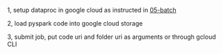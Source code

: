 1, setup dataproc in google cloud as instructed in [05-batch](https://github.com/DataTalksClub/data-engineering-zoomcamp/blob/main/05-batch/code/cloud.md)

2, load pyspark code into google cloud storage

3, submit job, put code uri and folder uri as arguments or through gcloud CLI
